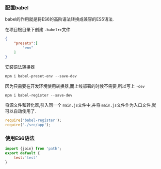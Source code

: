 ### 配置babel

babel的作用就是将ES6的高阶语法转换成兼容的ES5语法.

在项目根目录下创建 `.babelrc`文件

```json
{
    "presets":[
        "env"
    ]
}
```

安装语法转换器

```powershell
npm i babel-preset-env --save-dev
```

因为只需要在开发环境使用转换器,而上线部署的时候不需要,所以写上 `-dev`

```powershell
npm i babel-register --save-dev
```

将源文件和转化器,引入同一个 `main.js`文件中,并将 `main.js`文件作为入口文件,就可以自动使用了.

```javascript
require('babel-register');
require('./src/app');
```

### 使用ES6语法

```javascript
import {join} from 'path';
export default {
    test:'test'
}
```
